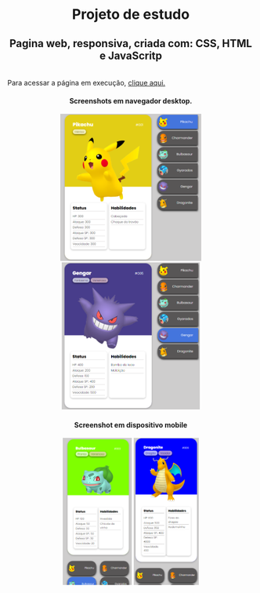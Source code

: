 <h1 align="center">Projeto de estudo</h1>
<h2 align="center">Pagina web, responsiva, criada com: CSS, HTML e JavaScritp</h2>
<br>
<span>Para acessar a página em execução, </span> <a href="https://kleitonmq.github.io/Pokedex-Inaceitavel/">clique aqui.</a>
<br>
<h4 align="center">Screenshots em navegador desktop.</h4>
<div align="center">
<img src="src/screenshots/exemplo1.png" alt="Exemplo1" height="300">
<img src="src/screenshots/exemplo2.png" alt="Exemplo2" height="300">
</div>


<h4 align="center">Screenshot em dispositivo mobile</h4>
<div align="center">
<img src="src/screenshots/exemplo3.png" alt="Exemplo3" height="300">
<img src="src/screenshots/exemplo4.png" alt="Exemplo4" height="300">
</div>